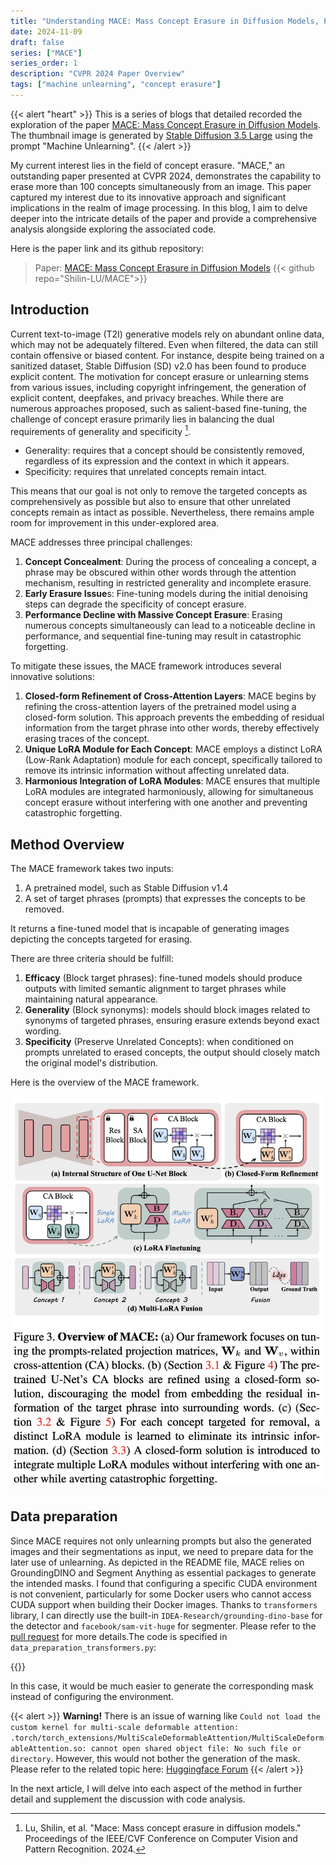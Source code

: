 ```yaml
---
title: "Understanding MACE: Mass Concept Erasure in Diffusion Models, Part I "
date: 2024-11-09
draft: false
series: ["MACE"]
series_order: 1
description: "CVPR 2024 Paper Overview"
tags: ["machine unlearning", "concept erasure"]
---
```


{{< alert "heart" >}}
This is a series of blogs that detailed recorded the exploration of the paper [MACE: Mass Concept Erasure in Diffusion Models](https://arxiv.org/abs/2403.06135). The thumbnail image is generated by [Stable Diffusion 3.5 Large](https://huggingface.co/spaces/stabilityai/stable-diffusion-3.5-large) using the prompt "Machine Unlearning".
{{< /alert >}}

My current interest lies in the field of concept erasure. "MACE," an outstanding paper presented at CVPR 2024, demonstrates the capability to erase more than 100 concepts simultaneously from an image. This paper captured my interest due to its innovative approach and significant implications in the realm of image processing. In this blog, I aim to delve deeper into the intricate details of the paper and provide a comprehensive analysis alongside exploring the associated code.

Here is the paper link and its github repository:

> Paper: [MACE: Mass Concept Erasure in Diffusion Models](https://arxiv.org/abs/2403.06135)
> {{< github repo="Shilin-LU/MACE">}}

## Introduction 

Current text-to-image (T2I) generative models rely on abundant online data, which may not be adequately filtered. Even when filtered, the data can still contain offensive or biased content. For instance, despite being trained on a sanitized dataset, Stable Diffusion (SD) v2.0 has been found to produce explicit content. The motivation for concept erasure or unlearning stems from various issues, including copyright infringement, the generation of explicit content, deepfakes, and privacy breaches. While there are numerous approaches proposed, such as salient-based fine-tuning, the challenge of concept erasure primarily lies in balancing the dual requirements of generality and specificity [^p1].

- Generality: requires that a concept should be consistently removed, regardless of its expression and the context in which it appears.
- Specificity: requires that unrelated concepts remain intact.

This means that our goal is not only to remove the targeted concepts as comprehensively as possible but also to ensure that other unrelated concepts remain as intact as possible. Nevertheless, there remains ample room for improvement in this under-explored area.

MACE addresses three principal challenges:

1. **Concept Concealment**: During the process of concealing a concept, a phrase may be obscured within other words through the attention mechanism, resulting in restricted generality and incomplete erasure.
2. **Early Erasure Issue**s: Fine-tuning models during the initial denoising steps can degrade the specificity of concept erasure.
3. **Performance Decline with Massive Concept Erasure**: Erasing numerous concepts simultaneously can lead to a noticeable decline in performance, and sequential fine-tuning may result in catastrophic forgetting.

To mitigate these issues, the MACE framework introduces several innovative solutions:

1. **Closed-form Refinement of Cross-Attention Layers**: MACE begins by refining the cross-attention layers of the pretrained model using a closed-form solution. This approach prevents the embedding of residual information from the target phrase into other words, thereby effectively erasing traces of the concept.
2. **Unique LoRA Module for Each Concept**: MACE employs a distinct LoRA (Low-Rank Adaptation) module for each concept, specifically tailored to remove its intrinsic information without affecting unrelated data.
3. **Harmonious Integration of LoRA Modules**: MACE ensures that multiple LoRA modules are integrated harmoniously, allowing for simultaneous concept erasure without interfering with one another and preventing catastrophic forgetting.

## Method Overview

The MACE framework takes two inputs:

1. A pretrained model, such as Stable Diffusion v1.4
2. A set of target phrases (prompts) that expresses the concepts to be removed.

It returns a fine-tuned model that is incapable of generating images depicting the concepts targeted for erasing.

There are three criteria should be fulfill:

1. **Efficacy** (Block target phrases): fine-tuned models should produce outputs with limited semantic alignment to target phrases while maintaining natural appearance.
2. **Generality** (Block synonyms): models should block images related to synonyms of targeted phrases, ensuring erasure extends beyond exact wording.
3. **Specificity** (Preserve Unrelated Concepts): when conditioned on prompts unrelated to erased concepts, the output should closely match the original model's distribution.


Here is the overview of the MACE framework.

![MACE framework](MACE_framework.png "MACE Framework.")

## Data preparation

Since MACE requires not only unlearning prompts but also the generated images and their segmentations as input, we need to prepare data for the later use of unlearning. As depicted in the README file, MACE relies on GroundingDINO and Segment Anything as essential packages to generate the intended masks. I found that configuring a specific CUDA environment is not convenient, particularly for some Docker users who cannot access CUDA support when building their Docker images. Thanks to `transformers` library, I can directly use the built-in `IDEA-Research/grounding-dino-base` for the detector and `facebook/sam-vit-huge` for segmenter. Please refer to the [pull request](https://github.com/Shilin-LU/MACE/pull/18) for more details.The code is specified in `data_preparation_transformers.py`:

{{<codeimporter url="https://raw.githubusercontent.com/Shilin-LU/MACE/refs/heads/main/data_preparation_transformers.py" type="python" >}}

In this case, it would be much easier to generate the corresponding mask instead of configuring the environment. 

{{< alert >}}
**Warning!** There is an issue of warning like `Could not load the custom kernel for multi-scale deformable attention: .torch/torch_extensions/MultiScaleDeformableAttention/MultiScaleDeformableAttention.so: cannot open shared object file: No such file or directory`. However, this would not bother the generation of the mask. Please refer to the related topic here: [Huggingface Forum](https://huggingface.co/IDEA-Research/grounding-dino-base/discussions/4#67178e12d49645a28cfad0af)
{{< /alert >}}


In the next article, I will delve into each aspect of the method in further detail and supplement the discussion with code analysis.


[^p1]: Lu, Shilin, et al. "Mace: Mass concept erasure in diffusion models." Proceedings of the IEEE/CVF Conference on Computer Vision and Pattern Recognition. 2024.